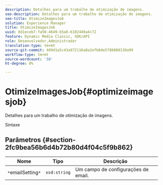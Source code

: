 ```yaml
---
description: Detalhes para um trabalho de otimização de imagens.
seo-description: Detalhes para um trabalho de otimização de imagens.
seo-title: OtimizeImagesJob
solution: Experience Manager
title: OtimizeImagesJob
uuid: 8d1eceb7-fa50-4649-b5a6-6102449a4c72
feature: Dynamic Media Classic, SDK/API
role: Desenvolvedor,Administrador
translation-type: tm+mt
source-git-commit: 469d1a5c43a972116a8a2efb0de5708800130a99
workflow-type: tm+mt
source-wordcount: '38'
ht-degree: 0%

---
```



# OtimizeImagesJob{#optimizeimagesjob}

Detalhes para um trabalho de otimização de imagens.

Sintaxe

## Parâmetros {#section-2fc9bea56b6d4b72b80d4f04c5f9b862}

| Nome | Tipo | Descrição |
|---|---|---|
| `*`emailSetting`*` | `xsd:string` | Um campo de configurações de email. |

